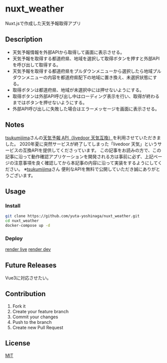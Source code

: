 # nuxt_weather
Nuxt.jsで作成した天気予報取得アプリ

## Description

- 天気予報情報を外部APIから取得して画面に表示させる。
- 天気予報を取得する都道府県、地域を選択して取得ボタンを押すと外部APIを呼び出して取得する。
- 天気予報を取得する都道府県をプルダウンメニューから選択したら地域プルダウンメニューの内容を都道府県配下の地域に置き換え、未選択状態にする。
- 取得ボタンは都道府県、地域が未選択中には押せないようにする。
- 取得ボタンは外部API呼び出し中はローディング表示を行い、取得が終わるまではボタンを押せないようにする。
- 外部API呼び出しに失敗した場合はエラーメッセージを画面に表示させる。

## Notes
[tsukumijima](https://github.com/tsukumijima)さんの[天気予報 API（livedoor 天気互換）](https://weather.tsukumijima.net/)を利用させていただきました。
2020年夏に突然サービスが終了してしまった「livedoor 天気」というサービスの互換APIを提供してくださっています。
この記事をお読みの方で、この記事に沿って動作確認アプリケーションを開発される方は事前に必ず、上記ページの注意事項を良く確認してから本記事の内容に沿って実装をするようにしてください。
※[tsukumijima](https://github.com/tsukumijima)さん 便利なAPIを無料で公開していただき誠にありがとうございます。

## Usage
### Install
```sh
git clone https://github.com/yuta-yoshinaga/nuxt_weather.git
cd nuxt_weather
docker-compose up -d
```

### Deploy
[render live](https://nuxt-weather.onrender.com/)
[render dev](https://nuxt-weather-dev.onrender.com/)

## Future Releases
Vue3に対応させたい。

## Contribution
1. Fork it
2. Create your feature branch
3. Commit your changes
4. Push to the branch
5. Create new Pull Request

## License
[MIT](LICENSE)